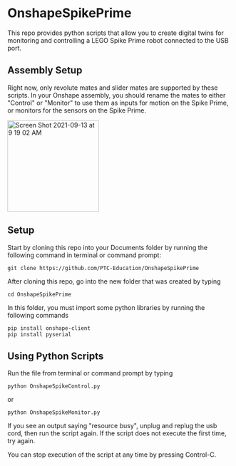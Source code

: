# OnshapeSpikePrime
This repo provides python scripts that allow you to create digital twins for monitoring and controlling a LEGO Spike Prime robot connected to the USB port.

## Assembly Setup
Right now, only revolute mates and slider mates are supported by these scripts. In your Onshape assembly, you should rename the mates to either "Control" or "Monitor" to use them as inputs for motion on the Spike Prime, or monitors for the sensors on the Spike Prime.

<img width="205" alt="Screen Shot 2021-09-13 at 9 19 02 AM" src="https://user-images.githubusercontent.com/54808875/133090701-4d009f52-1db0-4f9e-94dc-f824d0e94912.png">

## Setup

Start by cloning this repo into your Documents folder by running the following command in terminal or command prompt:
```
git clone https://github.com/PTC-Education/OnshapeSpikePrime
```
After cloning this repo, go into the new folder that was created by typing
```
cd OnshapeSpikePrime
```
In this folder, you must import some python libraries by running the following commands
```
pip install onshape-client
pip install pyserial
```

## Using Python Scripts

Run the file from terminal or command prompt by typing
```
python OnshapeSpikeControl.py
```
or
```
python OnshapeSpikeMonitor.py
```

If you see an output saying "resource busy", unplug and replug the usb cord, then run the script again. If the script does not execute the first time, try again.

You can stop execution of the script at any time by pressing Control-C.
